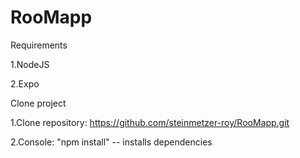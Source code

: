 # RooMapp

Requirements

  1.NodeJS

  2.Expo

Clone project

  1.Clone repository: https://github.com/steinmetzer-roy/RooMapp.git

  2.Console: "npm install" -- installs dependencies
